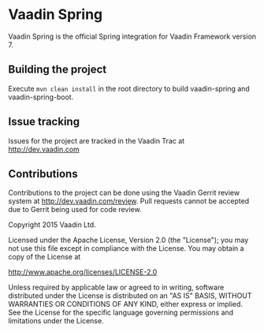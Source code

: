 Vaadin Spring
======================

Vaadin Spring is the official Spring integration for Vaadin Framework version 7.

Building the project
----
Execute `mvn clean install` in the root directory to build vaadin-spring and vaadin-spring-boot.

Issue tracking
----
Issues for the project are tracked in the Vaadin Trac at http://dev.vaadin.com

Contributions
----
Contributions to the project can be done using the Vaadin Gerrit review system at http://dev.vaadin.com/review. Pull requests cannot be accepted due to Gerrit being used for code review.


Copyright 2015 Vaadin Ltd.

Licensed under the Apache License, Version 2.0 (the "License"); you may not
use this file except in compliance with the License. You may obtain a copy of
the License at

http://www.apache.org/licenses/LICENSE-2.0
 
Unless required by applicable law or agreed to in writing, software
distributed under the License is distributed on an "AS IS" BASIS, WITHOUT
WARRANTIES OR CONDITIONS OF ANY KIND, either express or implied. See the
License for the specific language governing permissions and limitations under
the License.
